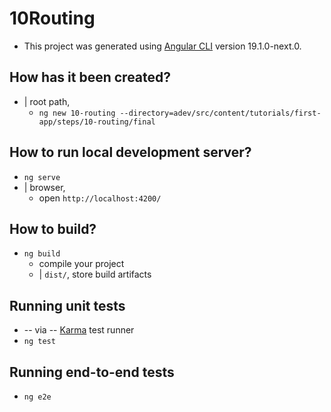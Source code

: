 # 10Routing

* This project was generated using [Angular CLI](https://github.com/angular/angular-cli) version 19.1.0-next.0.

## How has it been created?

* | root path,
  * `ng new 10-routing --directory=adev/src/content/tutorials/first-app/steps/10-routing/final`

## How to run local development server?

* `ng serve`
* | browser,
  * open `http://localhost:4200/`

## How to build?

* `ng build`
  * compile your project
  * | `dist/`, store build artifacts

## Running unit tests

* -- via -- [Karma](https://karma-runner.github.io) test runner
* `ng test`

## Running end-to-end tests

* `ng e2e`
